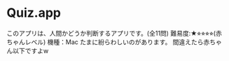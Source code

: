 # Quiz.app
このアプリは、人間かどうか判断するアプリです。(全11問)
難易度:★⭐︎⭐︎⭐︎⭐︎(赤ちゃんレベル)
機種：Mac
たまに紛らわしいのがあります。
間違えたら赤ちゃん以下ですよw
